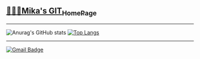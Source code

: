 <h2><a href="https://2everlove.github.io/portfolio/">👨🏼‍💻Mika's GIT<sub>HomePage</sub></a></h2> 
<hr>

![Anurag's GitHub stats](https://github-readme-stats.vercel.app/api?username=2everlove&show_icons=true&theme=radical)
[![Top Langs](https://github-readme-stats.vercel.app/api/top-langs/?username=2everlove&layout=compact)](https://github.com/anuraghazra/github-readme-stats)

<hr>

<a href="mailto:2everlove@gmail.com" style="text-align: right;">
<img src="https://camo.githubusercontent.com/f504456c443a6bd90b432315b92c0396d1093dd2332480ff8490df48e9534131/68747470733a2f2f696d672e736869656c64732e696f2f62616467652f476d61696c2d6431343833363f7374796c653d666c61742d737175617265266c6f676f3d476d61696c266c6f676f436f6c6f723d7768697465266c696e6b3d6d61696c746f3a6b3339333335323540676d61696c2e636f6d" alt="Gmail Badge" data-canonical-src="https://img.shields.io/badge/Gmail-d14836?style=flat-square&amp;logo=Gmail&amp;logoColor=white&amp;link=mailto:k3933525@gmail.com" style="max-width:100%;"></a>
<!---
2everlove/2everlove is a ✨ special ✨ repository because its `README.md` (this file) appears on your GitHub profile.
You can click the Preview link to take a look at your changes.
--->
